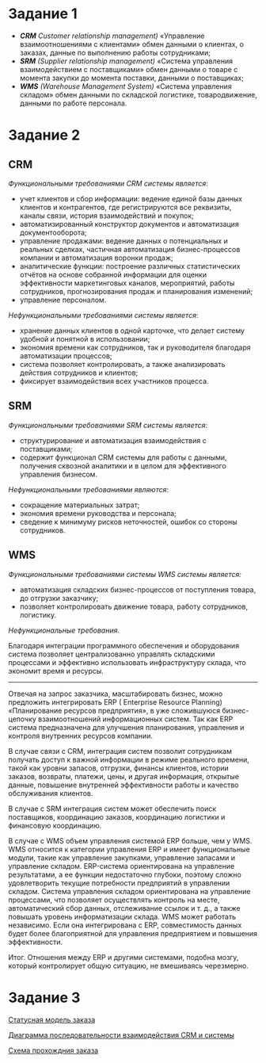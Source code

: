 # Задание 1
-	***CRM*** *Customer relationship management)* «Управление взаимоотношениями с клиентами» обмен данными о клиентах, о заказах, данные по выполнению работы сотрудниками;
-	***SRM*** *(Supplier relationship management)* «Система управления взаимодействием с поставщиками» обмен данными о товаре с момента закупки до момента поставки, данными о поставщиках;
-	***WMS*** *(Warehouse Management System)* «Система управления складом» обмен данными по складской логистике, товародвижение, данными по работе персонала.

# Задание 2
## CRM
*Функциональными требованиями CRM системы является*:
-	учет клиентов и сбор информации: ведение единой базы данных клиентов и контрагентов, где регистрируются все реквизиты, каналы связи, история взаимодействий и покупок;
-	aвтоматизированный конструктор документов и автоматизация документооборота;
-	управление продажами: ведение данных о потенциальных и реальных сделках, частичная автоматизация бизнес-процессов компании и автоматизация воронки продаж;
-	аналитические функции: построение различных статистических отчётов на основе собранной информации для оценки эффективности маркетинговых каналов, мероприятий, работы сотрудников, прогнозирования продаж и планирования изменений;
-	управление персоналом.


*Нефункциональными требованиями системы является*: 
-	хранение данных клиентов в одной карточке, что делает систему удобной и понятной в использовании; 
-	экономия времени как сотрудников, так и руководителя благодаря автоматизации процессов;
-	система позволяет контролировать, а также анализировать действия сотрудников и клиентов;
-	фиксирует взаимодействия всех участников процесса.

## SRM
*Функциональными требованиями SRM системы является*:
-	структурирование и автоматизация взаимодействия с поставщиками;
-	содержит функционал CRM системы для работы с данными, получения сквозной аналитики и в целом для эффективного управления бизнесом.


*Нефункциональными требованиями являются*:
-	сокращение материальных затрат;
-	экономия времени руководства и персонала;
-	сведение к минимуму рисков неточностей, ошибок со стороны сотрудников.

## WMS
*Функциональными требованиями системы  WMS системы является:*
-	автоматизация складских бизнес-процессов от поступления товара, до отгрузки заказчику;
-	позволяет контролировать движение товара, работу сотрудников, логистику.


*Нефункциональные требования*. 

Благодаря интеграции программного обеспечения и оборудования система позволяет централизованно управлять складскими процессами и эффективно использовать инфраструктуру склада, что экономит время и ресурсы. <br>
***

Отвечая на запрос заказчика, масштабировать бизнес, можно предложить интегрировать ERP ( Enterprise Resource Planning) «Планирование ресурсов предприятия», в уже сложившуюся бизнес-цепочку взаимоотношений информационных систем.
Так как ERP система предназначена для улучшения планирования, управления и контроля внутренних ресурсов компании.

В случае связи с CRM, интеграция систем позволит сотрудникам получать доступ к важной информации в режиме реального времени, такой как уровни запасов, отгрузки, финансы клиентов, истории заказов, возвраты, платежи, цены, и другая информация, открытые данные, повышение внутренней эффективности работы и качество обслуживания клиентов.

В случае с SRM интеграция систем может обеспечить поиск поставщиков, координацию заказов, координацию логистики и финансовую координацию.

В случае с WMS объем управления системой ERP больше, чем у WMS. WMS относится к категории управления ERP и имеет функциональные модули, такие как управление закупками, управление запасами и управление складом. ERP-система ориентирована на управление результатами, а ее функции недостаточно глубоки, поэтому сложно удовлетворить текущие потребности предприятий в управлении складом. Система управления складом ориентирована на управление процессами, что позволяет осуществлять контроль на месте, автоматический сбор данных, отслеживание ссылок и т. д., а также повышать уровень информатизации склада. WMS может работать независимо. Если она интегрирована с ERP, совместимость данных будет более благоприятной для управления предприятием и повышения эффективности.

Итог. Отношения между ERP и другими системами, подобна мозгу, который контролирует общую ситуацию, не вмешиваясь черезмерно.


# Задание 3
[Статусная модель заказа](https://viewer.diagrams.net/?tags=%7B%7D&highlight=0000ff&edit=_blank&layers=1&nav=1&title=%D0%A1%D1%82%D0%B0%D1%82%D1%83%D1%81%D0%BD%D0%B0%D1%8F%20%D0%BC%D0%BE%D0%B4%D0%B5%D0%BB%D1%8C%20%D0%B7%D0%B0%D0%BA%D0%B0%D0%B7%D0%B0.drawio#R7Vtdd6I6FP01PnYWIRDg0Y927sPcte5afehzhKjci8bB2Nr59TeBRJKQWmpF7YzaReHkC87ZeycnpQM4Xu6%2Bl3i9%2BJtmpBj4XrYbwMnA9%2BPY40dheK0NAPmgtszLPJO2xvCY%2FyLSKBvOt3lGNkZFRmnB8rVpTOlqRVJm2HBZ0hez2owW5qhrPCctw2OKi7b1Kc%2FYQj6XHzX2v0g%2BX6iRAUrqkiVWleWTbBY4oy%2BaCd4P4LiklNVny92YFMJ5yi91u4c3Svc3VpIV69Lgx3O5GS5zkj6Hv54Ii5az%2BOlOdfOMi618Ynm37FW5gGTcI%2FKSlmxB53SFi%2FvGOirpdpURMQ7gV02dH5SupfFfwtirDC%2FeMspNC7YsZCn3zVqUzAqyG4qocdssL4oxLWhZ3QXMQhJnAbfPS5zl%2FJm1siTKvCgS%2FbCS%2Fke0ktifQoS0VpO85DDJ6YqXr8Sd8rK2J6VXNnRbpuSA%2BxQicTkn7EA9WNcTntQGkHH6TuiSsPKVVyhJgVn%2BbGIPSwjP9%2FWaKPMTGegPBN0Vc1Qw4XPKPaAHH%2F3cCnyOnknJcs6KO1zkc%2B67oRhjtSBlzioHqnr8bC5%2Ff65DT7S821SAEWXQX%2B%2FcI028QRKJ48irjkPtPFL3wf1U34p5ey2zBX0T2C%2BLnJHHNa4g8cL1zgSxBdhZKL4uUKLqU8O%2BlgTgxvW0%2Bh5CqHAj2R3ElCyFUOqQVOJEXr40qgaUVC00RUNeTyhUg92k5yjpgR2lJ7kq6YFvSs8COHXCkgEfviUDpxacaxhJSJtwV6Vl99URDDhqY0%2FTOKBKud3XFDD8qPbtzSIUPQhihkk8S52CmMZkOpM%2BVXz31HXNXB%2Fagqn8PKzdPFnmWVZpAi5T2QiEJxJPzxRP33OoZ%2BxQz7A39Qy%2BnHq%2BrZDHq2DSUQX961qBJb3JoJCMWgsCTRdqpRhXx5FUB3GcXAXrDVbblD8Fe%2F3QYC90sReec%2B0D0EEANLEcVuo%2BrHQ98ZrzIWxKk4lW%2BiCni2SsoMCPFRSSKuRJ3e1YVYuatslQO1f2TvjgcWAmCOTUN0l51Eh5SKxdaGrw5jnW1bOZnzoBlaEpCvUVl9EqS9pr7hOAC8QmuEAbWwFwYAv2NjO4sPXnzQx%2B1wWyEocrmRr8%2FpbIe0EYPWgzgaetHDvy%2FZzzwSn030p9AwdHz5v7wq%2BX%2B%2FbC0bArR68ri1X33RNH65SPkxK0Ejx9iyv8I8ga%2Bhcnq38jq8bB9ze7wXWRtd9k60GlU3t21qlVoG3RTNQezn4zR0%2FOgDEB19Uky7kddmP5yXlt4vXkLLc2VBDsuKHSH8tvGyo6ed9n%2BXXtqKj77nXZjKpj3OJ3KBm8Z7m4HJnVuCWSzX9PQptpcBQ4CB2dldBfLw8%2B7u9LnyB71xwZXleODPvNkbtMzkfson6M0cjDCXAG3p9EyPMOM1o8r9bEqz6n2k01p%2B44dDA9OCvT%2B07Hmj%2B%2FRZrAe5q0%2B31AYBanxL3TOY3DIHwHAg4xIRhND0vGJ94nQBfP06K%2BlwB7JRgb7D%2FTzlkHOJwTACixE%2FXw0gBwZXpWAFzTMVll8nSSFnizyVMzDlbQ5OOF30Ac6j91T3IhgL4FsfGpS5%2F2jb0g9oCXRDCBKHEEG2dJ5nx7CJMAQP9QDN%2BdpbUIhY4AKVvnyVyO8A%2FNq1ciJEACCyBRZAW%2BXp%2FIVk3sWx2hyEJaYnVUr19aHVUg2j%2F28bgKOuzW3nB1MVwhW1A64wpZuLIB2jeuOrx8e8PV%2BXBlw8F%2BeaczrsJ3OuobVx02rG%2B4uhiuguBUemW%2FQ9A3rlxp9w1X14IreDSu7PUVODOuOmy933B1sfVV61WlzriyOgriU%2BGKXzb%2FOFVXb%2F79DN7%2FDw%3D%3D)

[Диаграмма последовательности взаимодействия CRM и системы](https://viewer.diagrams.net/?tags=%7B%7D&highlight=0000ff&edit=_blank&layers=1&nav=1&title=%D0%94%D0%B8%D0%B0%D0%B3%D1%80%D0%B0%D0%BC%D0%BC%D0%B0%20%D0%BF%D0%BE%D1%81%D0%BB%D0%B5%D0%B4%D0%BE%D0%B2%D0%B0%D1%82%D0%B5%D0%BB%D1%8C%D0%BD%D0%BE%D1%81%D1%82%D0%B8%20%D0%B2%D0%B7%D0%B0%D0%B8%D0%BC%D0%BE%D0%B4%D0%B5%D0%B9%D1%81%D1%82%D0%B2%D0%B8%D1%8F%20CRM%20%D0%B8%20%D1%81%D0%B8%D1%81%D1%82%D0%B5%D0%BC%D1%8B.drawio#R7Vxbc6M2FP41PGaHi8Xl0bfsdibppEmn233EINs02HJBduz8%2BkoggSSEgxOz62acBweOLgjxne%2FcsA1nvNp%2FzcLN8h7FMDVsM94bzsSwbd83yScVHEqBBYBdShZZEjNZLXhKXiETsoGLbRLDXOqIEUpxspGFEVqvYYQlWZhl6EXuNkepfNVNuIANwVMUpk3p9yTGS3ZfwKzl32CyWPIrWyZrWYW8MxPkyzBGL4LImRrOOEMIl0er%2FRimdPP4vpTjbltaq4VlcI27DAjvg%2Bywc%2FY7z978i%2FZ%2FTB6%2FTW%2FYLLsw3bIbNiamEUyNiWX4xfFoUHyC4nNE%2BhYHt0WH8ngqdCslrmG7KVnUKE525HBBD8eP91xK1ig0sN3BB77lZKM29HC7Su%2BSOUyTNTkbbWCWrCCGGWlJmfihlo1elgmGT5swokNfCBiJbIlXKTmzyCHBBw7JEDrcpCvL0ObPMFtAzAQRStNwkyezYhlUksFom%2BXJDj7CvMQllaItppceV3ijwg3KMJHkOCPXoEIY5vgF5vT%2B1vBlGhNM8Rv0yB27%2F27pYx%2FBqqESGc5QaE9nSBhdd7LHSqeWCXYwwwlBc8tQcoM7GEtjTalDhrbruNHDm5CjeZKmY5SirHhqznw%2Bt6OIyBdZGCcEk1JbHLguaSMbhJ6h0BK7MxcULVw7rAoSIrQ5TsntwL0gYlD%2FChHBQXYgXXirB8ohnHhcpoYvtRZXuroUNLjS15Axx6Kau1YucsD06wRds5u6pkJfAOwGESQVSwAjA0wUDSB4W6IFWoepqANabOIC5U9UqfKmVl2B65phYHlUjhTQ0j8daO2J55qmFqdHSbYzeAcydn0ddJvIdfoCLmgAd%2Fr4cKXtT4H%2BuRk6ZthEv1n86dA%2Fmnis5cyU7QxMmbIB6ErZoCfku1fKvgjQdiRacCrkFKINuhGtdQ6mvfvdeTVnT%2Blvfy3BZvnsrF6%2FLm8GgyvgLgJwP91HOB26ClmaP89J0ELXvUL3Ct1u0AVd7HwTuqAvK%2B%2B1JkFMY2QJmQ6TS8qsR5UiGbJWlhzxhM5D4ZjLbTdcUT93Pcs31Tbr1YTjZJgmizWRzRDGaEXBtY6HNL1FZSmKniXQEpzLAOVgdCZLlCWv1KlOa5gxv5lBqjxr9edytM0i%2BHaYi7mX3kYYbNfpqo%2BCJoNpiIk7L61ChwE29IEySw22ivEY2mxXYcDyhtioGklkd8OD0I0RVut1HFu5DjAVYJYz6kcD741VltvZWGWB92qz3s%2FemjwgS9ZR2pDgyRmHNtyUERYhNtMCm32Bm5rQWH6P6tKQpQ%2Fppy8kFCdMi%2BrMYHm9t1ODwwhTwqo05C6cwfQB5QlOkKQpqgphpMSYWrOisCgE1qDgxO5hks1a6Aiulpqk7clhkq%2Bwp900%2FAMNe%2Fp9GX6nFTpLS8JAkSEOiqcfFIQYOPRzaAqSsfDJ%2BTS4rel4WJBvUE4IhGmL1sCupxraQp%2Bi%2F7CcdqLOxnr6%2FHLlqSesyhdWNRUuWk4eNKay61HDWzJtmftWSN%2BUrspuzG%2FMBeprD0eCngibq2oJARKWIR4y7EcEdjDTKMUqiePCTujyMbJlUDQjDqE%2Fj3Qa4EY%2BnFEPQ5MR9mDowj6SCJYlh3Q3TlM9XPtn6ocuh1A%2BxXwTrrXUOguj50Wx6zdRuWeUYZM14bbCbreQ7JtVG8UxIZ0dXs2p6jhDAWPlAjnKGiWdHu7jSacpR9dzLSZ9wqDlwopJwPqVmclj3vM12r4s4J412j5qTnrOcfZmDgNtsF26PCMxTDCZHWsxBwLpf79%2FulqDT6xUF2YNXO%2FirAHX4Ks5uCzk9m8OglPRq5gDa9DNHgR92QP7Ct3PD92PJrnsjiit0Hz2GkF7lqs1Qcqf1Q3LvpSx75IAk8Wvagx%2F9gnrpMBAqFmUjtVYcLWqXKyQne1cy9Anbrvlc7tUOnKiqZjXOtCuSBxoqh9FN%2Fb%2BsG90rIZU6nS0FtLInpH%2F2eFv2voF8NMfrHNxMtlLZwfxTGCmUrhPMJsLsNMfQlM9FT05CCfqRK1qJ5ZsjnKwWLM5Vtt5s2bDtNj8YloBC1g%2BWMaxbEdmBLWQ3VLGadaDbPuLbAJtlTRaai31VLwjms9z2Es9xvHftopHES4juLaLd4iWPwqN%2BwdifGAaE24xkqOat1Tk%2FWjzmmA76tT2XSF0lVeFnQHohIdTK4SuKxs1xzT18OJZp0Axgt6RiuK5gAf08XlwPHUsFsCrFHSZT7b5QKGKrkNyUb8zTqtaVDYio2F0WMfXTS%2Bxoztd6Z3qqVTfMGFXMcQvcei474aQn2260hPkZdb3ArZ%2F3gEd8oqC8Y3SMM%2BTSLXStVh4mjIjCVZPMHpWP0bvQ7ZMcDmBxuXksg%2BS0EAlh%2FfaN0d1nb1u1u3k9x2sX8BObsurOqJ7a3EKEjjK5sTFDnzh5YM217ikLFfo75%2BNuKpy69mIq1LcsxCXBQYycdmXTlyu7g2WPojr%2FX4Pf0PybG9G%2Fc%2BYSa2iNWoMPb%2Fj5Gp86it5SMpzDvKwfO%2BDbk71FT55RH%2Fk4V18tNXq%2Bb6fjixN0H80O3DmOOxUh8NW6IM7Or06HF5LOKTljCpAet9bwRcbFHlnC4rML74texYXHxFxI%2FUZHIvg6liIE53KQEBd8LFXvM%2BGv5afaLh6LZVmnsVrca1fGOOQ0%2FqHQMru9c%2BpONP%2FAA%3D%3D)

[Схема прохождния заказа](https://viewer.diagrams.net/?tags=%7B%7D&highlight=0000ff&edit=_blank&layers=1&nav=1&title=%D0%A1%D1%85%D0%B5%D0%BC%D0%B0%20%D0%BF%D1%80%D0%BE%D1%85%D0%BE%D0%B6%D0%B4%D0%B5%D0%BD%D0%B8%D1%8F%20%D0%B7%D0%B0%D0%BA%D0%B0%D0%B7%D0%B0%20%D0%BE%D1%82%20%D0%BF%D0%BE%D1%81%D1%82%D1%83%D0%BF%D0%BB%D0%B5%D0%BD%D0%B8%D1%8F%20%D0%B4%D0%BE%20%D0%BF%D0%BE%D0%BB%D1%83%D1%87%D0%B5%D0%BD%D0%B8%D1%8F%20%D0%BA%D0%BB%D0%B8%D0%B5%D0%BD%D1%82%D0%BE%D0%BC.drawio#R7V3td5u2Gv9r8jE%2BkngR%2Bmg7Se%2B9W7tu2W7bTzvUxjYbMRkmjbO%2FfgIkkIRiZAwYp0vPoSCEsPX8nvdH8pU1f9i%2FS%2FzHzft4GURXCCz3V9bNFUIQA0z%2Fy1peihbbQUXDOgmXrFPVcB%2F%2BHbBGwFqfwmWwkzqmcRyl4aPcuIi322CRSm1%2BksTPcrdVHMlvffTXQa3hfuFH9dZP4TLdFK0ewlX7f4JwveFvhi4p7jz4vDP7JruNv4yfhSbr9sqaJ3GcFmcP%2B3kQZZPH5%2BXTf18%2BRT%2F%2B6b7738%2B7v%2FzfZj%2F8%2BuH%2F18Vgd8c8Un6FJNimrYf%2Baf%2Fh%2BvPeXu62X4IIf%2F6w%2Bjr7%2FRo6xdjf%2FOiJTRj7sukLn8FgSSeUXcZJuonX8daPbqvWWRI%2FbZdB9h5Ar6o%2BP8bxI22EtPGPIE1fGDr8pzSmTZv0IWJ3Db8gm4hd%2FJQsggP9LIYzP1kH6aFvbxcds28ooIXN37sgfgjS5IV2SILIT8NvMqR8hsx12a%2BafXrCCHAEna06LeiETmF2nIH8SK7ofHn5e4qTrNHJjzN%2BTtvt%2FPw2P97UCFqRK5v7502YBvePfj6jz1QIyKRZxduU0Y2CxZqtI3%2B3Y5TepUn8Z8lWWe%2BSR8DRVP0WJGmwP0gGftdlHMlFEmbXzxWDQ861G4G5bXA65fRA8t4iG0Eurxv5yB0VH%2FHPrTASmQuMZAnnOD963wm3QGCdm13QBXJLd9hmj36MQ%2FrekkyeTCUPWRMg%2FCnjFbzLhhCVvjIqhLVh5YEK3q4NlJO1%2FHLtKW03U1pmCyTTiHLIY9bvYb%2FOzNPJKoqfFxs%2FSSf%2BdhundMLj7e9ZRz8K11vaMQpWlJizx%2BwLBcntN0rbXSt6H8FgyhzbpM5fjoa9HLcv%2FiIG%2FLVdTjPrml4tMhkVLnIJRWe23izQQ2Y6OpHJy%2BfsYuLwyy%2BsZ35xsxd73rzwq32YFo%2FZlsuuv%2BTXAEJ2XT2aXYhPfgySkM5TkLQSnKLW004e1liPh8y1RsHQBAPWdqL8KN0UhkIMFHSZiozSmmIDuSpMXxEZFDf%2Bi9AtZ8Gd%2BQd2iOS%2F0JNixE7lkc406Js1GMY5c4AJIbYxgzgiexzNGvmo3fHLaVYiHjfDQIBacow6kufAiTOomoUa1xG5UaYJN3Ri3HWa071oyWxUCfHuX08xv3G9y82lKe1gg8d98Ri7n0dpojiRHrpC1mqVWShiE3th6b1OcxeVOJUZnjF7bn2Tu7xDcX4rdM7PiZsfbeHxm%2FyYW%2BvTOz4IZmNmx6lwjuV3FeMj6dWsEbJb2dES7s6aXm2zQepjFs8Wo01x0zhT4XWe2rn4YGzYOackxUpBTJnAtFmkuiLeqFWTypKL206LYJtLiVlm%2B4QLP5qyGw%2Fhcpnb3DrvR5Z7qzCK5iVIrJWT%2FSudH%2BGOm%2F8x1AntxZ%2FoHPVpu1mKDtJ5RkQjg6DXWyhBYzKXpJ%2FBPLwDBOcV8lBPGQ6asrtI9G6BdEtsZ93EEexaWKl4%2B5x3vhM%2Bxq3wSNHi1jB3pNcsu9wj8KEtNeLkGrrQvZn4%2FGUX5UM32t48kNQccSKGtkTnEaeDn%2Ftfph0x01YG3vm49hIjX81cSwy5FnUeSzuNGhquPQM1SlexvPhyJYVUXnESz0ZFUz9uINmriXZVsvdOkIdAkJagRulLF3fOCMXdK4kYlBNiJusg2oKPVIJvjIJ4hBTU56SJaHjMBcPj5o2SxnZsmTTw7KSxTDwAXSjz9ZilNurYEJCv4pzAOU5%2FdRycPM2hMFZqwwQnbSWkSLACI%2BNovqPIFOgoI3UUzlc%2FcfmiXuP5Fm7JBK3j%2BddZksqTkW4D1AbrnN%2BgwG1gYhHnMMedJwWm7%2BiMimvqSXTUkmtsMEF2lX1HtjLu0AF%2By6TAqBOclzqAEKzgsl36iSkHhFWeacwSD6AfOICbkW5a4jQM0lVjX4NIU6yXieLXmKZvaI%2B9WuE4yI0FIApVsZqwMIVHbSC1KqzvCqIzZOyPK2Y5pNrBBCMphU8FIboY9W5cHz2QescNUGxb4jI4pk3CwN1q8yPqSCo%2B8BxLVtoEj0FpGzt1I6s4qTl1bUu0qGk6AYJ5yvHENbhNqPVW%2FXnDgltXi9KzwLYBUYDqNUYfStZwZf8LQPdoAT0u1I%2FLKesM9aolMnyZlW1Qztw1tF052AAnALjG0D5S6veM4HL934U5W50hGKvxieERbLLer2MEE09x%2FV1kjmBLQHAWekPWKIUzNhbOeFTQVhGJSes4ghqSwHBgo9okm98ttI%2FMd2jDvXA00d6RQNJS1XzrhQz2eQHpamTtd1mYoBTZ2pwOYurU1gCqt9Sp27ZkBAgdihQ4FDo7tQ7FLdrNEuobxEy5l7fzGvCjKx5OWps6FL1Lu12it1Ont5rj7Ize2CCGePoyxOwZZRli5H8Noo%2FxLsw60Oak%2BLKDLk%2B0FRVfisUGcQ5VudsdOQzCXy3JkevynBI6Zuh8isvgOpogpzarnmZWsafaV91Nq8kioPkv782WibQkwNJP%2Fa%2F%2BLhiKAtU%2BNbKu11OkXKorkoSQsmv3NNH5WypN7t8mTWr211hoonMUVJp8en9%2FTposwyRYMKUR%2BLu0RzJhiMdJJl1pj0qm218%2Bfg%2Bs42p09vAE0dWgHLekFDq1JaXVUtHmotJXVj2eYhT3RUHVCEamexT15vRwa6TvelHj7CLqsQqjOZvCQvnNATuG%2BpFER1zVuWqbA3dVt4AoA%2FUcHfEuwScT1fBz0KsadrmpOBo3DYJL3xxQD7zON%2F3TMxhRw15DM5guWdmxuh7P4lZlzCLkpoTiphdlQWCkCATdmnNHE0brz4Jomzw0yRLiljtImZsePcmRS7cganKptQUxcBWdN1jCr6vE3TAVyN0VvRuryvMg11WXMrVFrqvaUD0jl5jUNF%2BeYeUZwooLnJEsIPf6jmtMhRRgkVAsoxtlC5StITEpaAvWEJTykdlRa2HdCObSa0nNejLyRuhvsXNTk%2B2CDCuPyNxv6XZ90omx3vKTnm4JzGUj8C0BBgIlHGs7aKKJkA%2BKGQ7int27A8UQZhRsoJlM4P4oiFWe19Bv0HAsBCZGQNcLmxxbsjsnwGm1Sl8onndtwSpuWaHZtX1rWow5MvsWq1mftp4ZVjScO7BnBsE4dlbqGFdUD5gCy9TlH2iLJGCyTcJbpsfItgsEutisavps4oevT7tms2cYFVoLZ2usZqwzgPpKR0PQduF4XxvgyCFM0KBYz8YMxrvwnUfr4bZb3RBlIG%2Fgeu%2ByIKM3kxwJDjrmvpeYfSl%2BG%2BqSXCukrhp5pfpoWNu89c8E9PZTGXLs%2BXDouWPJYrxsr2SAkUgWoq4kaVsrQZRNtPDAqVwIUY94tJR92wAiTaA0381qUKRyM%2B%2FikVpmOk5FqqNu%2B9I7Utuu%2Fj8%2BR9xkYI0AkFxO%2FAvI7gFJL6vfXi26V79ga93%2BAw%3D%3D)
